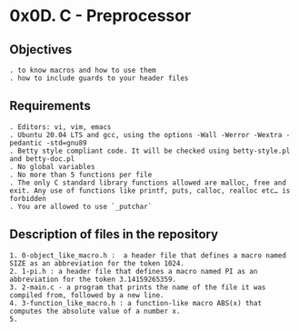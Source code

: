 # 0x0D. C - Preprocessor

## Objectives

	. to know macros and how to use them
	. how to include guards to your header files

## Requirements

	. Editors: vi, vim, emacs
	. Ubuntu 20.04 LTS and gcc, using the options -Wall -Werror -Wextra -pedantic -std=gnu89
	. Betty style compliant code. It will be checked using betty-style.pl and betty-doc.pl
	. No global variables
	. No more than 5 functions per file
	. The only C standard library functions allowed are malloc, free and exit. Any use of functions like printf, puts, calloc, realloc etc… is forbidden
	. You are allowed to use `_putchar`

## Description of files in the repository

	1. 0-object_like_macro.h :  a header file that defines a macro named SIZE as an abbreviation for the token 1024.
	2. 1-pi.h : a header file that defines a macro named PI as an abbreviation for the token 3.14159265359.
	3. 2-main.c - a program that prints the name of the file it was compiled from, followed by a new line.
	4. 3-function_like_macro.h : a function-like macro ABS(x) that computes the absolute value of a number x.
	5. 

